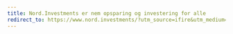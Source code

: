 ```yaml
---
title: Nord.Investments er nem opsparing og investering for alle
redirect_to: https://www.nord.investments/?utm_source=ifire&utm_medium=affiliate
---
```

